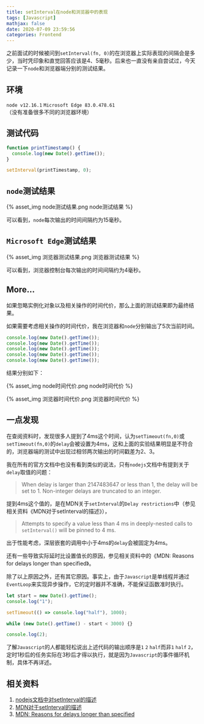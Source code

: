 ```yaml
---
title: setInterval在node和浏览器中的表现
tags: [Javascript]
mathjax: false
date: 2020-07-09 23:59:56
categories: Frontend
---
```

之前面试的时候被问到`setInterval(fn, 0)`的在浏览器上实际表现的间隔会是多少，当时凭印象和直觉回答应该是4、5毫秒。后来也一直没有亲自尝试过，今天记录一下`node`和浏览器端分别的测试结果。

<!-- more -->

## 环境

`node v12.16.1` `Microsoft Edge 83.0.478.61`（没有准备很多不同的浏览器环境）

## 测试代码

```javascript
function printTimestamp() {
  console.log(new Date().getTime());
}

setInterval(printTimestamp, 0);
```

## `node`测试结果

{% asset_img node测试结果.png node测试结果 %}

可以看到，`node`每次输出的时间间隔约为15毫秒。

## `Microsoft Edge`测试结果

{% asset_img 浏览器测试结果.png 浏览器测试结果 %}

可以看到，浏览器控制台每次输出的时间间隔约为4毫秒。

## More...

如果忽略实例化对象以及相关操作的时间代价，那么上面的测试结果即为最终结果。

如果需要考虑相关操作的时间代价，我在浏览器和`node`分别输出了5次当前时间。

```javascript
console.log(new Date().getTime());
console.log(new Date().getTime());
console.log(new Date().getTime());
console.log(new Date().getTime());
console.log(new Date().getTime());
```

结果分别如下：

{% asset_img node时间代价.png node时间代价 %}

{% asset_img 浏览器时间代价.png 浏览器时间代价 %}

## 一点发现

在查阅资料时，发现很多人提到了4ms这个时间，认为`setTimeout(fn,0)`或`setTimeout(fn,0)`的`delay`会被设置为4ms，这和上面的实验结果明显是不符合的，浏览器端的测试中出现过相邻两次输出的时间戳差为2、3。

我在所有的官方文档中也没有看到类似的说法，只有`nodejs`文档中有提到关于`delay`取值的问题：

> When delay is larger than 2147483647 or less than 1, the delay will be set to 1. Non-integer delays are truncated to an integer.

提到4ms这个值的，是在MDN关于`setInterval`的`Delay restrictions`中（参见相关资料《MDN对于setInterval的描述》），

> Attempts to specify a value less than 4 ms in deeply-nested calls to `setInterval()` will be pinned to 4 ms.

出于性能考虑，深层嵌套的调用中小于4ms的`delay`会被固定为4ms。

还有一些导致实际延时比设置值长的原因，参见相关资料中的《MDN: Reasons for delays longer than specified》。

除了以上原因之外，还有其它原因。事实上，由于`Javascript`是单线程并通过`EventLoop`来实现异步操作，它的定时器并不准确，不能保证函数准时执行。

```javascript
let start = new Date().getTime();
console.log("1");

setTimeout(() => console.log("half"), 1000);

while (new Date().getTime() - start < 3000) {}

console.log(2);
```

了解`Javascript`的人都能轻松说出上述代码的输出顺序是`1` `2` `half`而非`1` `half` `2`，定时1秒后的任务实际在3秒后才得以执行，就是因为`Javascript`的事件循环机制，具体不再详述。

## 相关资料

1. [nodejs文档中对setInterval的描述](https://nodejs.org/docs/latest-v12.x/api/timers.html#timers_setinterval_callback_delay_args)
2. [MDN对于setInterval的描述](https://developer.mozilla.org/en-US/docs/Web/API/WindowOrWorkerGlobalScope/setInterval)
3. [MDN: Reasons for delays longer than specified](https://developer.mozilla.org/en-US/docs/Web/API/WindowOrWorkerGlobalScope/setTimeout#Reasons_for_delays_longer_than_specified)